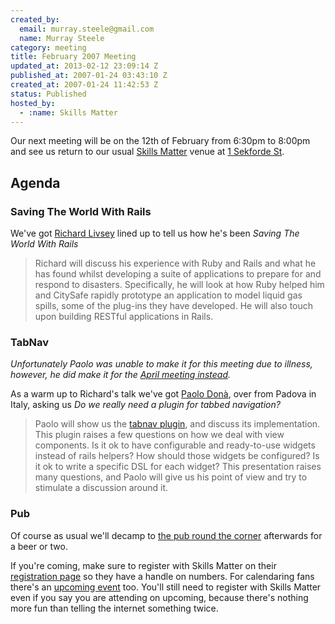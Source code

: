 ```yaml
--- 
created_by: 
  email: murray.steele@gmail.com
  name: Murray Steele
category: meeting
title: February 2007 Meeting
updated_at: 2013-02-12 23:09:14 Z
published_at: 2007-01-24 03:43:10 Z
created_at: 2007-01-24 11:42:53 Z
status: Published
hosted_by:
  - :name: Skills Matter
---
```


Our next meeting will be on the 12th of February from 6:30pm to 8:00pm and see us return to our usual [Skills Matter](http://skillsmatter.com/) venue at [1 Sekforde St](http://maps.google.co.uk/maps?f=q&hl=en&q=EC1R+0BE&ie=UTF8&z=16&ll=51.523938,-0.104799&spn=0.008571,0.018969&om=1&iwloc=addr).

Agenda
------

### Saving The World With Rails

We've got [Richard Livsey](http://livsey.org/) lined up to tell us how he's been _Saving The World With Rails_

> Richard will discuss his experience with Ruby and Rails and what he has found whilst developing a suite of 
> applications to prepare for and respond to disasters. Specifically, he will look at how Ruby helped him and 
> CitySafe rapidly prototype an application to model liquid gas spills, some of the plug-ins they have developed. 
> He will also touch upon building RESTful applications in Rails.

### TabNav

_Unfortunately Paolo was unable to make it for this meeting due to illness, however, he did make it for the [April meeting instead](/meetings/2007/04/04/april-2007-meeting/)._

As a warm up to Richard's talk we've got [Paolo Don&agrave;](http://paolodona.blogspot.com/), over from Padova in Italy, asking us _Do we really need a plugin for tabbed navigation?_

> Paolo will show us the [tabnav plugin](http://blog.seesaw.it/pages/tabnav), and discuss its implementation. This plugin raises a few questions on 
> how we deal with view components. Is it ok to have configurable and ready-to-use widgets instead of rails 
> helpers? How should those widgets be configured? Is it ok to write a specific DSL for each widget? This 
> presentation raises many questions, and Paolo will give us his point of view and try to stimulate a 
> discussion around it. 

### Pub

Of course as usual we'll decamp to [the pub round the corner](http://www.fancyapint.com/main_site/thepubs/pub199.html) afterwards for a beer or two.

If you're coming, make sure to register with Skills Matter on their [registration page](http://skillsmatter.com/lrug) so they have a handle on numbers.  For calendaring fans there's an [upcoming event](http://upcoming.org/event/144326/) too.  You'll still need to register with Skills Matter even if you say you are attending on upcoming, because there's nothing more fun than telling the internet something twice.
